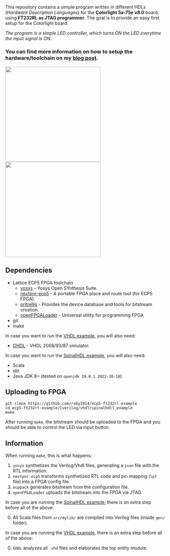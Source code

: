 ##

This repository contains a simple program written in different HDLs (*Hardware Description Languages*) for the **Colorlight 5a-75e v8.0** board, using **FT232RL as JTAG programmer**. The goal is to provide an easy first setup for the Colorlight board.

*The program is a simple LED controller, which turns ON the LED everytime the input signal is ON.*

### You can find more information on how to setup the hardware/toolchain on my [blog post](https://roby2014-me.vercel.app/programming-a-colorlight-5a-75e-board-ECP5-FPGA-with-open-source-tools/).

<p float="left">
  <img src="https://www.colorlight-led.com/Uploads/5a17d3b99f9c0.jpg" width="300" />
  <img src="https://abra-electronics.com/images/detailed/140/ARD-FTDI-IO.jpg" width="300" /> 
</p>

## Dependencies
- Lattice ECP5 FPGA toolchain
    - [yosys](https://github.com/YosysHQ/yosys) – Yosys Open SYnthesis Suite.
    - [nextpnr-ecp5](https://github.com/YosysHQ/nextpnr) - A portable FPGA place and route tool (for ECP5 FPGA).
    - [prjtrellis](https://github.com/YosysHQ/prjtrellis) - Provides the device database and tools for bitstream creation.
    - [openFPGALoader](https://github.com/trabucayre/openFPGALoader) - Universal utility for programming FPGA 
- git
- make
  
In case you want to run the [VHDL example](./vhdl_example/), you will also need:
- [GHDL](https://github.com/ghdl/ghdl) - VHDL 2008/93/87 simulator.

In case you want to run the [SpinalHDL example](./spinalhdl_example/), you will also need:
- Scala
- sbt
- Java JDK 8+ (tested on `openjdk 19.0.1 2022-10-18`)

## Uploading to FPGA
```
git clone https://github.com/roby2014/ecp5-ft232rl-example
cd ecp5-ft232rl-example/[verilog/vhdl/spinalhdl]_example
make
```

After running `make`, the bitstream should be uploaded to the FPGA and you should be able to control the LED via input button.

## Information

When running `make`, this is what happens:

1. `yosys` synthetizes the Verilog/Vhdl files, generating a `json` file with the RTL information.
2. `nextpnr-ecp5` transforms synthetized RTL code and pin mapping (`lpf` file) into a FPGA config file.
3. `ecppack` generates bitstream from the configuration file.
4. `openFPGALoader` uploads the bitstream into the FPGA via JTAG.

In case you are running the [SpinalHDL example](./spinalhdl_example/), there is an extra step before all of the above:

0. All Scala files from `src/mylib/` are compiled into Verilog files (inside `gen/` folder).

In case you are running the [VHDL example](./vhdl_example/), there is an extra step before all of the above:

0. `GHDL` analyzes all `.vhd` files and elaborates the top entity module. 
